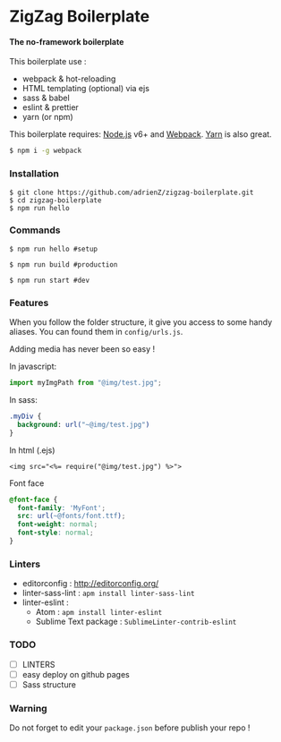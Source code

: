 # ZigZag Boilerplate

#### The no-framework boilerplate

This boilerplate use :
- webpack & hot-reloading
- HTML templating (optional) via ejs
- sass & babel
- eslint & prettier
- yarn (or npm)

This boilerplate requires:
[Node.js](https://nodejs.org/) v6+ and [Webpack](http://webpack.github.io/docs/).
[Yarn](https://yarnpkg.com/) is also great.

```sh
$ npm i -g webpack
```

### Installation
```
$ git clone https://github.com/adrienZ/zigzag-boilerplate.git
$ cd zigzag-boilerplate
$ npm run hello
```

### Commands

```
$ npm run hello #setup
```
```
$ npm run build #production
```
```
$ npm run start #dev
```

### Features

When you follow the folder structure, it give you access to some handy aliases.
You can found them in `config/urls.js`.

Adding media has never been so easy !

In javascript:
```javascript
import myImgPath from "@img/test.jpg";
```

In sass:
```sass
.myDiv {
  background: url("~@img/test.jpg")
}
```

In html (.ejs)
```ejs
<img src="<%= require("@img/test.jpg") %>">
```

Font face
```css
@font-face {
  font-family: 'MyFont';
  src: url(~@fonts/font.ttf);
  font-weight: normal;
  font-style: normal;
}
```

### Linters
- editorconfig : http://editorconfig.org/
- linter-sass-lint : `apm install linter-sass-lint`
- linter-eslint :
	- Atom : `apm install linter-eslint`
	- Sublime Text package : `SublimeLinter-contrib-eslint`

### TODO
- [ ] LINTERS
- [ ] easy deploy on github pages
- [ ] Sass structure

### Warning

Do not forget to edit your `package.json` before publish your repo !

